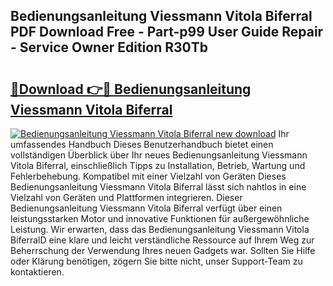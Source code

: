 ## Bedienungsanleitung Viessmann Vitola Biferral PDF Download Free - Part-p99 User Guide Repair - Service Owner Edition R30Tb

# <h2><a href="http://df5851h.blite.top/?on=Bedienungsanleitung+Viessmann+Vitola+Biferral">🔗Download 👉🔴 Bedienungsanleitung Viessmann Vitola Biferral</a></h2>

[![Bedienungsanleitung Viessmann Vitola Biferral new download](https://i.imgur.com/lujVjoI.png)](http://df5851h.blite.top/?on=Bedienungsanleitung+Viessmann+Vitola+Biferral)
Ihr umfassendes Handbuch Dieses Benutzerhandbuch bietet einen vollständigen Überblick über Ihr neues Bedienungsanleitung Viessmann Vitola Biferral, einschließlich Tipps zu Installation, Betrieb, Wartung und Fehlerbehebung. Kompatibel mit einer Vielzahl von Geräten Dieses Bedienungsanleitung Viessmann Vitola Biferral lässt sich nahtlos in eine Vielzahl von Geräten und Plattformen integrieren. Dieser Bedienungsanleitung Viessmann Vitola Biferral verfügt über einen leistungsstarken Motor und innovative Funktionen für außergewöhnliche Leistung. Wir erwarten, dass das Bedienungsanleitung Viessmann Vitola BiferralD eine klare und leicht verständliche Ressource auf Ihrem Weg zur Beherrschung der Verwendung Ihres neuen Gadgets war. Sollten Sie Hilfe oder Klärung benötigen, zögern Sie bitte nicht, unser Support-Team zu kontaktieren.
